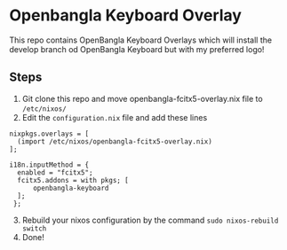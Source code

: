 # Openbangla Keyboard Overlay 

This repo contains OpenBangla Keyboard Overlays which will install the develop branch od OpenBangla Keyboard but with my preferred logo! 

## Steps
1. Git clone this repo and move openbangla-fcitx5-overlay.nix file to ```/etc/nixos/```
2. Edit the ```configuration.nix``` file and add these lines
  ```
nixpkgs.overlays = [
    (import /etc/nixos/openbangla-fcitx5-overlay.nix)
  ];

i18n.inputMethod = {
    enabled = "fcitx5";
    fcitx5.addons = with pkgs; [
        openbangla-keyboard
    ];
   };

```
3. Rebuild your nixos configuration by the command ```sudo nixos-rebuild switch```
4. Done! 
